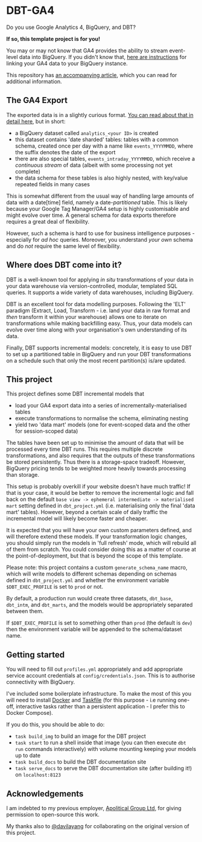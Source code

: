 DBT-GA4
=======

Do you use Google Analytics 4, BigQuery, and DBT?

**If so, this template project is for you!**

You may or may not know that GA4 provides the ability to stream event-level data into BigQuery. If you didn't know that, [here are instructions](https://support.google.com/analytics/answer/9823238) for linking your GA4 data to your BigQuery instance.

This repository has [an accompanying article](https://paddyalton.medium.com/how-to-use-dbt-with-bigquery-to-wrangle-your-google-analytics-data-9aedee6cce5), which you can read for additional information.

The GA4 Export
--------------

The exported data is in a slightly curious format. [You can read about that in detail here](https://support.google.com/analytics/answer/9358801), but in short:

- a BigQuery dataset called `analytics_<your ID>` is created
- this dataset contains 'date sharded' tables: tables with a common schema, created once per day with a name like `events_YYYYMMDD`, where the suffix denotes the date of the export
- there are also special tables, `events_intraday_YYYYMMDD`, which receive a _continuous stream_ of data (albeit with some processing not yet complete)
- the data schema for these tables is also highly nested, with key/value repeated fields in many cases

This is somewhat different from the usual way of handling large amounts of data with a date[time] field, namely a date-_partitioned_ table. This is likely because your Google Tag Manager/GA4 setup is highly customisable and might evolve over time. A general schema for data exports therefore requires a great deal of flexibility.

However, such a schema is hard to use for business intelligence purposes - especially for _ad hoc_ queries. Moreover, you understand _your own_ schema and do _not_ require the same level of flexibility.

Where does DBT come into it?
----------------------------

DBT is a well-known tool for applying _in situ_ transformations of your data in your data warehouse via version-controlled, modular, templated SQL queries. It supports a wide variety of data warehouses, including BigQuery.

DBT is an excellent tool for data modelling purposes. Following the 'ELT' paradigm (Extract, Load, Transform - i.e. land your data in raw format and _then_ transform it within your warehouse) allows one to iterate on transformations while making backfilling easy. Thus, your data models can evolve over time along with your organisation's own understanding of its data.

Finally, DBT supports incremental models: concretely, it is easy to use DBT to set up a partitioned table in BigQuery and run your DBT transformations on a schedule such that only the most recent partition(s) is/are updated.

This project
------------

This project defines some DBT incremental models that

- load your GA4 export data into a series of incrementally-materialised tables
- execute transformations to normalise the schema, eliminating nesting
- yield two 'data mart' models (one for event-scoped data and the other for session-scoped data)

The tables have been set up to minimise the amount of data that will be processed every time DBT runs. This requires multiple discrete transformations, and also requires that the outputs of these transformations be stored persistently. Thus there is a storage-space tradeoff. However, BigQuery pricing tends to be weighted more heavily towards processing than storage.

This setup is probably overkill if your website doesn't have much traffic! If that is your case, it would be better to remove the incremental logic and fall back on the default `base view -> ephemeral intermediate -> materialised mart` setting defined in `dbt_project.yml` (i.e. materialising only the final 'data mart' tables). However, beyond a certain scale of daily traffic the incremental model will likely become faster and cheaper.

It is expected that you will have your own custom parameters defined, and will therefore extend these models. If your transformation logic changes, you should simply run the models in 'full refresh' mode, which will rebuild all of them from scratch. You could consider doing this as a matter of course at the point-of-deployment, but that is beyond the scope of this template.

Please note: this project contains a custom `generate_schema_name` macro, which will write models to different schemas depending on schemas defined in `dbt_project.yml` and whether the environment variable `$DBT_EXEC_PROFILE` is set to `prod` or not. 

By default, a production run would create three datasets, `dbt_base`, `dbt_intm`, and `dbt_marts`, and the models would be appropriately separated between them.

If `$DBT_EXEC_PROFILE` is set to something other than `prod` (the default is `dev`) then the environment variable will be appended to the schema/dataset name.

Getting started
---------------

You will need to fill out `profiles.yml` appropriately and add appropriate service account credentials at `config/credentials.json`. This is to authorise connectivity with BigQuery.

I've included some boilerplate infrastructure. To make the most of this you will need to install [Docker](https://docs.docker.com/get-docker/) and [Taskfile](https://taskfile.dev/installation/) (for this purpose - i.e running one-off, interactive tasks rather than a persistent application - I prefer this to Docker Compose).

If you do this, you should be able to do:
- `task build_img` to build an image for the DBT project
- `task start` to run a shell inside that image (you can then execute `dbt run` commands interactively) with volume mounting keeping your models up to date
- `task build_docs` to build the DBT documentation site
- `task serve_docs` to serve the DBT documentation site (after building it!) on `localhost:8123`


Acknowledgements
----------------

I am indebted to my previous employer, [Apolitical Group Ltd](https://apolitical.co/), for giving permission to open-source this work.

My thanks also to [@davilayang](https://github.com/davilayang) for collaborating on the original version of this project.
